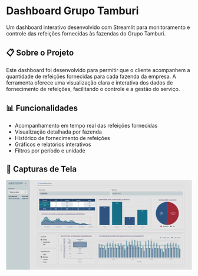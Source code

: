 # Dashboard Grupo Tamburi

Um dashboard interativo desenvolvido com Streamlit para monitoramento e controle das refeições fornecidas às fazendas do Grupo Tamburi.

## 📋 Sobre o Projeto

Este dashboard foi desenvolvido para permitir que o cliente acompanhem a quantidade de refeições fornecidas para cada fazenda da empresa. A ferramenta oferece uma visualização clara e interativa dos dados de fornecimento de refeições, facilitando o controle e a gestão do serviço.

## 📊 Funcionalidades

- Acompanhamento em tempo real das refeições fornecidas
- Visualização detalhada por fazenda
- Histórico de fornecimento de refeições
- Gráficos e relatórios interativos
- Filtros por período e unidade

## 📸 Capturas de Tela

![Painel Principal](docs/painel-principal.png)